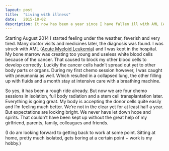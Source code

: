 ```yaml
---
layout: post
title:  "Living with illness"
date:   2015-10-02
description: It now has been a year since I have fallen ill with AML (Acute Myeloid Leukemia). It has been a rough ride already, but everything is looking very positive!
---
```

Starting August 2014 I started feeling under the weather, feverish and very tired. Many doctor visits and medicines later, the diagnosis was found. I was struck with AML ([Acute Myeloid Leukemia](https://en.wikipedia.org/wiki/Acute_myeloid_leukemia)) and I was kept in the hospital. My bone marrow was creating too young and useless white blood cells because of the cancer. That caused to block my other blood cells to develop correctly. Luckily the cancer cells hadn’t spread out yet to other body parts or organs. During my first chemo session however, I was caught with pneumonia as well. Which resulted in a collapsed lung, the other filling up with fluids and a month stay at intensive care with a breathing machine.

So yes, it has been a rough ride already. But now we are four chemo sessions in isolation, full body radiation and a stem cell transplantation later. Everything is going great. My body is accepting the donor cells quite easily and I’m feeling much better. We’re not in the clear yet for at least half a year. But expectations are looking bright. We never have let down hope and spirits. That couldn’t have been kept up without the great help of my girlfriend, parents, family, colleagues and friends.

(I do am looking forward to getting back to work at some point. Sitting at home, pretty much isolated, gets boring at a certain point + work is my hobby.)